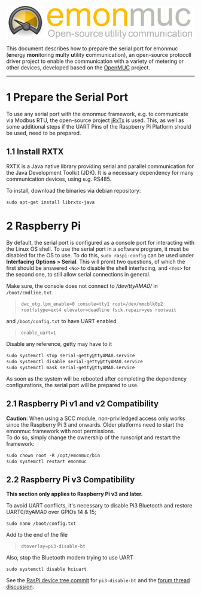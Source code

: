 ![emonmuc header](img/emonmuc-logo.png)

This document describes how to prepare the serial port for emonmuc (**e**nergy **mon**itoring **m**ulty **u**tility **c**ommunication), an open-source protocoll driver project to enable the communication with a variety of metering or other devices, developed based on the [OpenMUC](https://www.openmuc.org/) project.


---------------

# 1 Prepare the Serial Port

To use any serial port with the emonmuc framework, e.g. to communicate via Modbus RTU, the open-source project [jRxTx](https://github.com/openmuc/jrxtx) is used. This, as well as some additional steps if the UART Pins of the Raspberry Pi Platform should be used, need to be prepared.


## 1.1 Install RXTX 

RXTX is a Java native library providing serial and parallel communication for the Java Development Toolkit (JDK). It is a necessary dependency for many communication devices, using e.g. RS485.

To install, download the binaries via debian repository:

~~~
sudo apt-get install librxtx-java
~~~


# 2 Raspberry Pi

By default, the serial port is configured as a console port for interacting with the Linux OS shell. To use the serial port in a software program, it must be disabled for the OS to use.
To do this, `sudo raspi-config` can be used under **Interfacing Options > Serial**. This will promt two questions, of which the first should be answered `<No>` to disable the shell interfacing, and `<Yes>` for the second one, to still allow serial connections in general.

Make sure, the console does not connect to */dev/ttyAMA0/* in `/boot/cmdline.txt`

>     dwc_otg.lpm_enable=0 console=tty1 root=/dev/mmcblk0p2 rootfstype=ext4 elevator=deadline fsck.repair=yes rootwait

and `/boot/config.txt` to have UART enabled

>     enable_uart=1

Disable any reference, getty may have to it

~~~
sudo systemctl stop serial-getty@ttyAMA0.service
sudo systemctl disable serial-getty@ttyAMA0.service
sudo systemctl mask serial-getty@ttyAMA0.service
~~~

As soon as the system will be rebooted after completing the dependency configurations, the serial port will be prepared to use.

## 2.1 Raspberry Pi v1 and v2 Compatibility

**Caution**: When using a SCC module, non-priviledged access only works since the Raspberry Pi 3 and onwards. Older platforms need to start the emonmuc framework with root permissions.  
To do so, simply change the ownership of the runscript and restart the framework:

~~~
sudo chown root -R /opt/emonmuc/bin
sudo systemctl restart emonmuc
~~~
## 2.2 Raspberry Pi v3 Compatibility


**This section only applies to Raspberry Pi v3 and later.**

To avoid UART conflicts, it's necessary to disable Pi3 Bluetooth and restore UART0/ttyAMA0 over GPIOs 14 & 15;

~~~
sudo nano /boot/config.txt
~~~

Add to the end of the file

>     dtoverlay=pi3-disable-bt

Also, stop the Bluetooth modem trying to use UART

~~~
sudo systemctl disable hciuart
~~~

See the [RasPi device tree commit](https://github.com/raspberrypi/firmware/commit/845eb064cb52af00f2ea33c0c9c54136f664a3e4) for `pi3-disable-bt` and the [forum thread discussion](https://www.raspberrypi.org/forums/viewtopic.php?f=107&t=138223).

